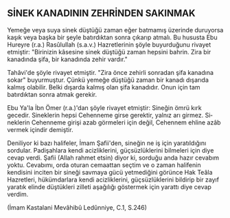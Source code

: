 ## SİNEK KANADININ ZEHRİNDEN SAKINMAK

Yemeğe veya suya sinek düştüğü zaman eğer batmamış üzerinde duruyorsa kaşık veya başka bir şeyle batırdıktan sonra çıkarıp atmalı. Bu hu­susta Ebu Hureyre (r.a.) Rasûlullah (s.a.v.) Hazret­lerinin şöyle buyurduğunu rivayet etmiştir: "Biri­nizin kâsesine sinek düştüğü zaman hepsini bah­rin. Zira bir kanadında şifa, bir kanadında zehir vardır."

Tahâvi'de şöyle rivayet etmiştir. "Zira önce ze­hirli sonradan şifa kanadına sokar" buyurmuştur. Çünkü yemeğe düştüğü zaman bir kanadı dışarı­da kalmış olabilir. Belki dışarda kalmış olan şifa kanadıdır. Onun için tam batırdıktan sonra atmak gerekir.

Ebu Ya'la İbn Ömer (r.a.)'dan şöyle rivayet et­miştir: Sineğin ömrü kırk gecedir. Sineklerin hepsi Cehenneme girse gerektir, yalnız arı girmez. Si­neklerin Cehenneme girişi azab görmeleri için de­ğil, Cehennem ehline azâb vermek içindir demiştir.

Deniliyor ki bazı halifeler, İmam Şafii'den, si­neğin ne iş için yaratıldığını sordular. Padişahlara kendi acizliklerini, güçsüzlüklerini bilmeleri için diye cevap verdi. Şafii (Allah rahmet etsin) diyor ki, sorduğu anda hazır cevabım yoktu. Cevabımı, orda oturan cemaattan seçtim ve o zaman halifenin kendisini inciten bir sineği savmaya gücü yet­mediğini görünce Hak Teâla Hazretleri, hüküm­darlara kendi acizliklerini, güçsüzlüklerini bildirip bir zayıf yaratık elinde düştükleri zilleti aşağılığı göstermek için yarattı diye cevap verdim.

(İmam Kastalani Mevâhibû Ledûnniye, C.1, S.246)
